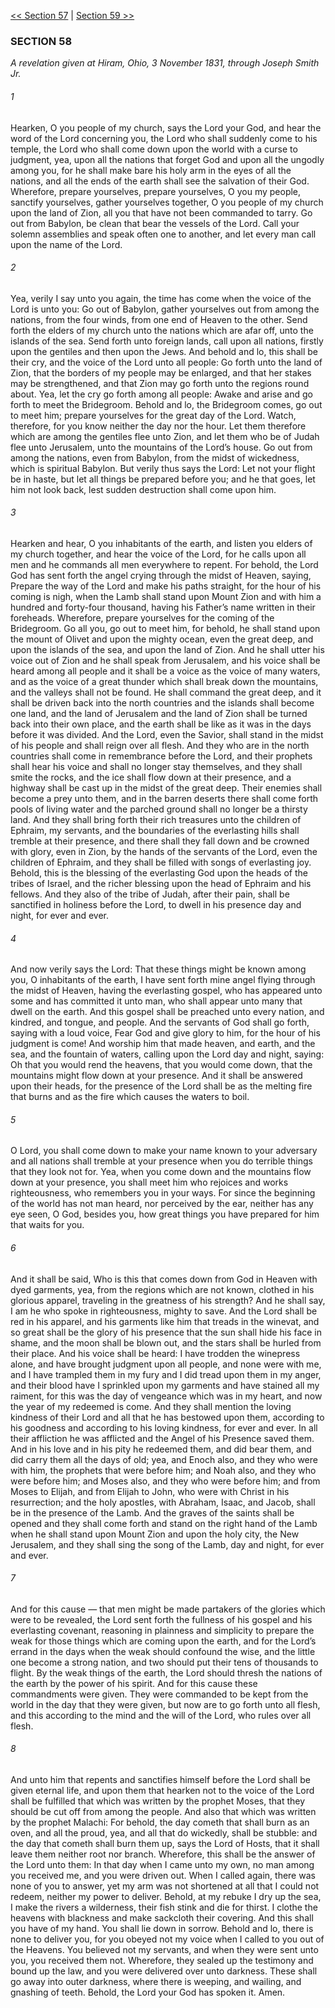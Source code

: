[<< Section 57](Section%2057)  |  [Section 59 >>](Section%2059)

### SECTION 58

*A revelation given at Hiram, Ohio, 3 November 1831, through Joseph Smith Jr.*

###### 1
Hearken, O you people of my church, says the Lord your God, and hear the word of the Lord concerning you, the Lord who shall suddenly come to his temple, the Lord who shall come down upon the world with a curse to judgment, yea, upon all the nations that forget God and upon all the ungodly among you, for he shall make bare his holy arm in the eyes of all the nations, and all the ends of the earth shall see the salvation of their God. Wherefore, prepare yourselves, prepare yourselves, O you my people, sanctify yourselves, gather yourselves together, O you people of my church upon the land of Zion, all you that have not been commanded to tarry. Go out from Babylon, be clean that bear the vessels of the Lord. Call your solemn assemblies and speak often one to another, and let every man call upon the name of the Lord.

###### 2
Yea, verily I say unto you again, the time has come when the voice of the Lord is unto you: Go out of Babylon, gather yourselves out from among the nations, from the four winds, from one end of Heaven to the other. Send forth the elders of my church unto the nations which are afar off, unto the islands of the sea. Send forth unto foreign lands, call upon all nations, firstly upon the gentiles and then upon the Jews. And behold and lo, this shall be their cry, and the voice of the Lord unto all people: Go forth unto the land of Zion, that the borders of my people may be enlarged, and that her stakes may be strengthened, and that Zion may go forth unto the regions round about. Yea, let the cry go forth among all people: Awake and arise and go forth to meet the Bridegroom. Behold and lo, the Bridegroom comes, go out to meet him; prepare yourselves for the great day of the Lord. Watch, therefore, for you know neither the day nor the hour. Let them therefore which are among the gentiles flee unto Zion, and let them who be of Judah flee unto Jerusalem, unto the mountains of the Lord’s house. Go out from among the nations, even from Babylon, from the midst of wickedness, which is spiritual Babylon. But verily thus says the Lord: Let not your flight be in haste, but let all things be prepared before you; and he that goes, let him not look back, lest sudden destruction shall come upon him.

###### 3
Hearken and hear, O you inhabitants of the earth, and listen you elders of my church together, and hear the voice of the Lord, for he calls upon all men and he commands all men everywhere to repent. For behold, the Lord God has sent forth the angel crying through the midst of Heaven, saying, Prepare the way of the Lord and make his paths straight, for the hour of his coming is nigh, when the Lamb shall stand upon Mount Zion and with him a hundred and forty-four thousand, having his Father’s name written in their foreheads. Wherefore, prepare yourselves for the coming of the Bridegroom. Go all you, go out to meet him, for behold, he shall stand upon the mount of Olivet and upon the mighty ocean, even the great deep, and upon the islands of the sea, and upon the land of Zion. And he shall utter his voice out of Zion and he shall speak from Jerusalem, and his voice shall be heard among all people and it shall be a voice as the voice of many waters, and as the voice of a great thunder which shall break down the mountains, and the valleys shall not be found. He shall command the great deep, and it shall be driven back into the north countries and the islands shall become one land, and the land of Jerusalem and the land of Zion shall be turned back into their own place, and the earth shall be like as it was in the days before it was divided. And the Lord, even the Savior, shall stand in the midst of his people and shall reign over all flesh. And they who are in the north countries shall come in remembrance before the Lord, and their prophets shall hear his voice and shall no longer stay themselves, and they shall smite the rocks, and the ice shall flow down at their presence, and a highway shall be cast up in the midst of the great deep. Their enemies shall become a prey unto them, and in the barren deserts there shall come forth pools of living water and the parched ground shall no longer be a thirsty land. And they shall bring forth their rich treasures unto the children of Ephraim, my servants, and the boundaries of the everlasting hills shall tremble at their presence, and there shall they fall down and be crowned with glory, even in Zion, by the hands of the servants of the Lord, even the children of Ephraim, and they shall be filled with songs of everlasting joy. Behold, this is the blessing of the everlasting God upon the heads of the tribes of Israel, and the richer blessing upon the head of Ephraim and his fellows. And they also of the tribe of Judah, after their pain, shall be sanctified in holiness before the Lord, to dwell in his presence day and night, for ever and ever.

###### 4
And now verily says the Lord: That these things might be known among you, O inhabitants of the earth, I have sent forth mine angel flying through the midst of Heaven, having the everlasting gospel, who has appeared unto some and has committed it unto man, who shall appear unto many that dwell on the earth. And this gospel shall be preached unto every nation, and kindred, and tongue, and people. And the servants of God shall go forth, saying with a loud voice, Fear God and give glory to him, for the hour of his judgment is come! And worship him that made heaven, and earth, and the sea, and the fountain of waters, calling upon the Lord day and night, saying: Oh that you would rend the heavens, that you would come down, that the mountains might flow down at your presence. And it shall be answered upon their heads, for the presence of the Lord shall be as the melting fire that burns and as the fire which causes the waters to boil.

###### 5
O Lord, you shall come down to make your name known to your adversary and all nations shall tremble at your presence when you do terrible things that they look not for. Yea, when you come down and the mountains flow down at your presence, you shall meet him who rejoices and works righteousness, who remembers you in your ways. For since the beginning of the world has not man heard, nor perceived by the ear, neither has any eye seen, O God, besides you, how great things you have prepared for him that waits for you.

###### 6
And it shall be said, Who is this that comes down from God in Heaven with dyed garments, yea, from the regions which are not known, clothed in his glorious apparel, traveling in the greatness of his strength? And he shall say, I am he who spoke in righteousness, mighty to save. And the Lord shall be red in his apparel, and his garments like him that treads in the winevat, and so great shall be the glory of his presence that the sun shall hide his face in shame, and the moon shall be blown out, and the stars shall be hurled from their place. And his voice shall be heard: I have trodden the winepress alone, and have brought judgment upon all people, and none were with me, and I have trampled them in my fury and I did tread upon them in my anger, and their blood have I sprinkled upon my garments and have stained all my raiment, for this was the day of vengeance which was in my heart, and now the year of my redeemed is come. And they shall mention the loving kindness of their Lord and all that he has bestowed upon them, according to his goodness and according to his loving kindness, for ever and ever. In all their affliction he was afflicted and the Angel of his Presence saved them. And in his love and in his pity he redeemed them, and did bear them, and did carry them all the days of old; yea, and Enoch also, and they who were with him, the prophets that were before him; and Noah also, and they who were before him; and Moses also, and they who were before him; and from Moses to Elijah, and from Elijah to John, who were with Christ in his resurrection; and the holy apostles, with Abraham, Isaac, and Jacob, shall be in the presence of the Lamb. And the graves of the saints shall be opened and they shall come forth and stand on the right hand of the Lamb when he shall stand upon Mount Zion and upon the holy city, the New Jerusalem, and they shall sing the song of the Lamb, day and night, for ever and ever.

###### 7
And for this cause — that men might be made partakers of the glories which were to be revealed, the Lord sent forth the fullness of his gospel and his everlasting covenant, reasoning in plainness and simplicity to prepare the weak for those things which are coming upon the earth, and for the Lord’s errand in the days when the weak should confound the wise, and the little one become a strong nation, and two should put their tens of thousands to flight. By the weak things of the earth, the Lord should thresh the nations of the earth by the power of his spirit. And for this cause these commandments were given. They were commanded to be kept from the world in the day that they were given, but now are to go forth unto all flesh, and this according to the mind and the will of the Lord, who rules over all flesh.

###### 8
And unto him that repents and sanctifies himself before the Lord shall be given eternal life, and upon them that hearken not to the voice of the Lord shall be fulfilled that which was written by the prophet Moses, that they should be cut off from among the people. And also that which was written by the prophet Malachi: For behold, the day cometh that shall burn as an oven, and all the proud, yea, and all that do wickedly, shall be stubble: and the day that cometh shall burn them up, says the Lord of Hosts, that it shall leave them neither root nor branch. Wherefore, this shall be the answer of the Lord unto them: In that day when I came unto my own, no man among you received me, and you were driven out. When I called again, there was none of you to answer, yet my arm was not shortened at all that I could not redeem, neither my power to deliver. Behold, at my rebuke I dry up the sea, I make the rivers a wilderness, their fish stink and die for thirst. I clothe the heavens with blackness and make sackcloth their covering. And this shall you have of my hand. You shall lie down in sorrow. Behold and lo, there is none to deliver you, for you obeyed not my voice when I called to you out of the Heavens. You believed not my servants, and when they were sent unto you, you received them not. Wherefore, they sealed up the testimony and bound up the law, and you were delivered over unto darkness. These shall go away into outer darkness, where there is weeping, and wailing, and gnashing of teeth. Behold, the Lord your God has spoken it. Amen.